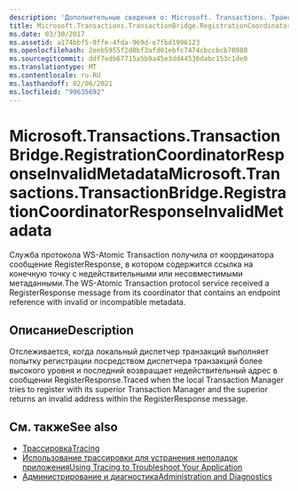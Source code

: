 ```yaml
---
description: 'Дополнительные сведения о: Microsoft. Transactions. Трансактионбридже. Регистратионкурдинаторреспонсеинвалидметадата'
title: Microsoft.Transactions.TransactionBridge.RegistrationCoordinatorResponseInvalidMetadata
ms.date: 03/30/2017
ms.assetid: a174bbf5-0ffe-4fda-969d-e7fbd1996123
ms.openlocfilehash: 2eeb5955f2d0bf3afd01ebfc7474cbccbcb70980
ms.sourcegitcommit: ddf7edb67715a5b9a45e3dd44536dabc153c1de0
ms.translationtype: MT
ms.contentlocale: ru-RU
ms.lasthandoff: 02/06/2021
ms.locfileid: "99635692"
---
```

# <a name="microsofttransactionstransactionbridgeregistrationcoordinatorresponseinvalidmetadata"></a><span data-ttu-id="cff72-103">Microsoft.Transactions.TransactionBridge.RegistrationCoordinatorResponseInvalidMetadata</span><span class="sxs-lookup"><span data-stu-id="cff72-103">Microsoft.Transactions.TransactionBridge.RegistrationCoordinatorResponseInvalidMetadata</span></span>

<span data-ttu-id="cff72-104">Служба протокола WS-Atomic Transaction получила от координатора сообщение RegisterResponse, в котором содержится ссылка на конечную точку с недействительными или несовместимыми метаданными.</span><span class="sxs-lookup"><span data-stu-id="cff72-104">The WS-Atomic Transaction protocol service received a RegisterResponse message from its coordinator that contains an endpoint reference with invalid or incompatible metadata.</span></span>  
  
## <a name="description"></a><span data-ttu-id="cff72-105">Описание</span><span class="sxs-lookup"><span data-stu-id="cff72-105">Description</span></span>  

 <span data-ttu-id="cff72-106">Отслеживается, когда локальный диспетчер транзакций выполняет попытку регистрации посредством диспетчера транзакций более высокого уровня и последний возвращает недействительный адрес в сообщении RegisterResponse.</span><span class="sxs-lookup"><span data-stu-id="cff72-106">Traced when the local Transaction Manager tries to register with its superior Transaction Manager and the superior returns an invalid address within the RegisterResponse message.</span></span>  
  
## <a name="see-also"></a><span data-ttu-id="cff72-107">См. также</span><span class="sxs-lookup"><span data-stu-id="cff72-107">See also</span></span>

- [<span data-ttu-id="cff72-108">Трассировка</span><span class="sxs-lookup"><span data-stu-id="cff72-108">Tracing</span></span>](index.md)
- [<span data-ttu-id="cff72-109">Использование трассировки для устранения неполадок приложения</span><span class="sxs-lookup"><span data-stu-id="cff72-109">Using Tracing to Troubleshoot Your Application</span></span>](using-tracing-to-troubleshoot-your-application.md)
- [<span data-ttu-id="cff72-110">Администрирование и диагностика</span><span class="sxs-lookup"><span data-stu-id="cff72-110">Administration and Diagnostics</span></span>](../index.md)
